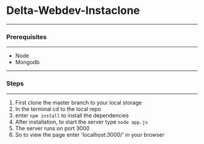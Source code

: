 # Delta-Webdev-Instaclone
---
### Prerequisites
---
- Node 
- Mongodb 
---
### Steps
---
1. First clone the master branch to your local storage
2. In the terminal cd to the local repo
3. enter `npm install` to install the dependencies
4. After installation, to start the server type `node app.js`
5. The server runs on port 3000
6. So to view the page enter 'localhost:3000/' in your browser
